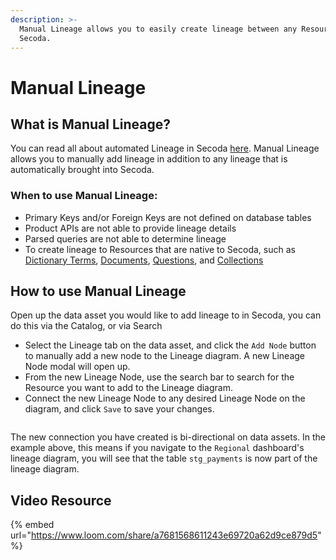 ```yaml
---
description: >-
  Manual Lineage allows you to easily create lineage between any Resources in
  Secoda.
---
```


# Manual Lineage

## What is Manual Lineage?

You can read all about automated Lineage in Secoda [here](./). Manual Lineage allows you to manually add lineage in addition to any lineage that is automatically brought into Secoda.&#x20;

### When to use Manual Lineage:

* Primary Keys and/or Foreign Keys are not defined on database tables
* Product APIs are not able to provide lineage details
* Parsed queries are not able to determine lineage
* To create lineage to Resources that are native to Secoda, such as [Dictionary Terms](../metrics/), [Documents](../docs/), [Questions](../data-requests/asking-questions-from-slack.md), and [Collections](../collections-1.md)

## How to use Manual Lineage

Open up the data asset you would like to add lineage to in Secoda, you can do this via the Catalog, or via Search

* Select the Lineage tab on the data asset, and click the `Add Node` button to manually add a new node to the Lineage diagram. A new Lineage Node modal will open up.
* From the new Lineage Node, use the search bar to search for the Resource you want to add to the Lineage diagram.&#x20;
* Connect the new Lineage Node to any desired Lineage Node on the diagram, and click `Save` to save your changes.

<figure><img src="../../.gitbook/assets/Screen Shot 2023-04-04 at 3.20.43 PM.png" alt=""><figcaption></figcaption></figure>

The new connection you have created is bi-directional on data assets. In the example above, this means if you navigate to the `Regional` dashboard's lineage diagram, you will see that the table `stg_payments` is now part of the lineage diagram.

## Video Resource

{% embed url="https://www.loom.com/share/a7681568611243e69720a62d9ce879d5" %}

